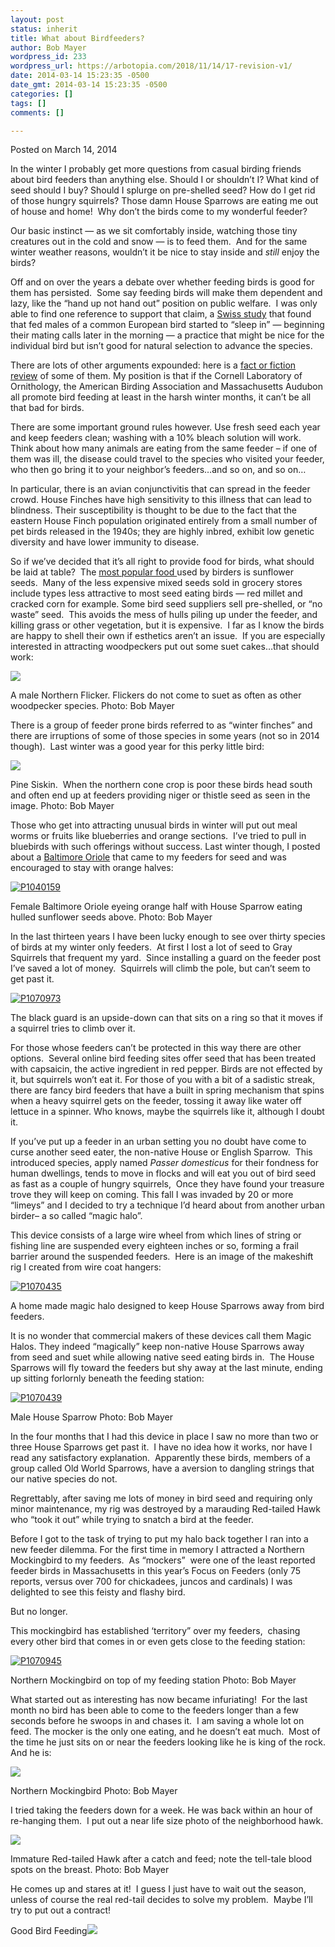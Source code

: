 ```yaml
---
layout: post
status: inherit
title: What about Birdfeeders?
author: Bob Mayer
wordpress_id: 233
wordpress_url: https://arbotopia.com/2018/11/14/17-revision-v1/
date: 2014-03-14 15:23:35 -0500
date_gmt: 2014-03-14 15:23:35 -0500
categories: []
tags: []
comments: []

---
```

Posted on March 14, 2014

In the winter I probably get more questions from casual birding friends about bird feeders than anything else. Should I or shouldn’t I? What kind of seed should I buy? Should I splurge on pre-shelled seed? How do I get rid of those hungry squirrels? Those damn House Sparrows are eating me out of house and home!  Why don’t the birds come to my wonderful feeder?

Our basic instinct — as we sit comfortably inside, watching those tiny creatures out in the cold and snow — is to feed them.  And for the same winter weather reasons, wouldn’t it be nice to stay inside and _still_ enjoy the birds?

Off and on over the years a debate over whether feeding birds is good for them has persisted.  Some say feeding birds will make them dependent and lazy, like the “hand up not hand out” position on public welfare.  I was only able to find one reference to support that claim, a [Swiss study](http://www.economist.com/blogs/babbage/2010/12/ecology) that found that fed males of a common European bird started to “sleep in” — beginning their mating calls later in the morning — a practice that might be nice for the individual bird but isn’t good for natural selection to advance the species.

There are lots of other arguments expounded: here is a [fact or fiction review](http://birding.about.com/od/birdfeeders/tp/birdfeedingmyths.htm) of some of them. My position is that if the Cornell Laboratory of Ornithology, the American Birding Association and Massachusetts Audubon all promote bird feeding at least in the harsh winter months, it can’t be all that bad for birds.

There are some important ground rules however. Use fresh seed each year and keep feeders clean; washing with a 10% bleach solution will work. Think about how many animals are eating from the same feeder – if one of them was ill, the disease could travel to the species who visited your feeder, who then go bring it to your neighbor’s feeders…and so on, and so on…

In particular, there is an avian conjunctivitis that can spread in the feeder crowd. House Finches have high sensitivity to this illness that can lead to blindness. Their susceptibility is thought to be due to the fact that the eastern House Finch population originated entirely from a small number of pet birds released in the 1940s; they are highly inbred, exhibit low genetic diversity and have lower immunity to disease.

So if we’ve decided that it’s all right to provide food for birds, what should be laid at table?  The [most popular food ](http://web.massaudubon.org/site/MessageViewer?em_id=54244.0&dlv_id=80041)used by birders is sunflower seeds.  Many of the less expensive mixed seeds sold in grocery stores include types less attractive to most seed eating birds — red millet and cracked corn for example. Some bird seed suppliers sell pre-shelled, or “no waste” seed.  This avoids the mess of hulls piling up under the feeder, and killing grass or other vegetation, but it is expensive.  I far as I know the birds are happy to shell their own if esthetics aren’t an issue.  If you are especially interested in attracting woodpeckers put out some suet cakes…that should work:

![](/arbotopia/images/2018/11/P1070757.jpg)

A male Northern Flicker. Flickers do not come to suet as often as other woodpecker species.
Photo: Bob Mayer

There is a group of feeder prone birds referred to as “winter finches” and there are irruptions of some of those species in some years (not so in 2014 though).  Last winter was a good year for this perky little bird:

![](images/2018/11/P1220613.jpg)

Pine Siskin.  When the northern cone crop is poor these birds head south and often end up at feeders providing niger or thistle seed as seen in the image.
Photo: Bob Mayer

Those who get into attracting unusual birds in winter will put out meal worms or fruits like blueberries and orange sections.  I’ve tried to pull in bluebirds with such offerings without success. Last winter though, I posted about a [Baltimore Oriole](/a-bird-out-of-season-and-in-the-storm/) that came to my feeders for seed and was encouraged to stay with orange halves:

[![P1040159](https://web.archive.org/web/20140426104415im_/http://www.arbotopia.com/wp-content/uploads/2013/02/P1040159.jpg)](https://web.archive.org/web/20140426104415/http://www.arbotopia.com/wp-content/uploads/2013/02/P1040159.jpg)

Female Baltimore Oriole eyeing orange half with House Sparrow eating hulled sunflower seeds above.
Photo: Bob Mayer

In the last thirteen years I have been lucky enough to see over thirty species of birds at my winter only feeders.  At first I lost a lot of seed to Gray Squirrels that frequent my yard.  Since installing a guard on the feeder post I’ve saved a lot of money.  Squirrels will climb the pole, but can’t seem to get past it.

[![P1070973](https://web.archive.org/web/20140426104415im_/http://www.arbotopia.com/wp-content/uploads/2014/03/P1070973.jpg)](https://web.archive.org/web/20140426104415/http://www.arbotopia.com/wp-content/uploads/2014/03/P1070973.jpg)

The black guard is an upside-down can that sits on a ring so that it moves if a squirrel tries to climb over it.

For those whose feeders can’t be protected in this way there are other options.  Several online bird feeding sites offer seed that has been treated with capsaicin, the active ingredient in red pepper. Birds are not effected by it, but squirrels won’t eat it. For those of you with a bit of a sadistic streak, there are fancy bird feeders that have a built in spring mechanism that spins when a heavy squirrel gets on the feeder, tossing it away like water off lettuce in a spinner. Who knows, maybe the squirrels like it, although I doubt it.

If you’ve put up a feeder in an urban setting you no doubt have come to curse another seed eater, the non-native House or English Sparrow.  This introduced species, apply named _Passer domesticus_ for their fondness for human dwellings, tends to move in flocks and will eat you out of bird seed as fast as a couple of hungry squirrels,  Once they have found your treasure trove they will keep on coming. This fall I was invaded by 20 or more “limeys” and I decided to try a technique I’d heard about from another urban birder– a so called “magic halo”.

This device consists of a large wire wheel from which lines of string or fishing line are suspended every eighteen inches or so, forming a frail barrier around the suspended feeders.  Here is an image of the makeshift rig I created from wire coat hangers:

[![P1070435](https://web.archive.org/web/20140426104415im_/http://www.arbotopia.com/wp-content/uploads/2014/03/P1070435.jpg)](https://web.archive.org/web/20140426104415/http://www.arbotopia.com/wp-content/uploads/2014/03/P1070435.jpg)

A home made magic halo designed to keep House Sparrows away from bird feeders.

It is no wonder that commercial makers of these devices call them Magic Halos. They indeed “magically” keep non-native House Sparrows away from seed and suet while allowing native seed eating birds in.  The House Sparrows will fly toward the feeders but shy away at the last minute, ending up sitting forlornly beneath the feeding station:

[![P1070439](https://web.archive.org/web/20140426104415im_/http://www.arbotopia.com/wp-content/uploads/2014/03/P1070439.jpg)](https://web.archive.org/web/20140426104415/http://www.arbotopia.com/wp-content/uploads/2014/03/P1070439.jpg)

Male House Sparrow
Photo: Bob Mayer

In the four months that I had this device in place I saw no more than two or three House Sparrows get past it.  I have no idea how it works, nor have I read any satisfactory explanation.  Apparently these birds, members of a group called Old World Sparrows, have a aversion to dangling strings that our native species do not.

Regrettably, after saving me lots of money in bird seed and requiring only minor maintenance, my rig was destroyed by a marauding Red-tailed Hawk who “took it out” while trying to snatch a bird at the feeder.

Before I got to the task of trying to put my halo back together I ran into a new feeder dilemma. For the first time in memory I attracted a Northern Mockingbird to my feeders.  As “mockers”  were one of the least reported feeder birds in Massachusetts in this year’s Focus on Feeders (only 75 reports, versus over 700 for chickadees, juncos and cardinals) I was delighted to see this feisty and flashy bird.

But no longer.

This mockingbird has established ‘territory” over my feeders,  chasing every other bird that comes in or even gets close to the feeding station:

[![P1070945](https://web.archive.org/web/20140426104415im_/http://www.arbotopia.com/wp-content/uploads/2014/03/P1070945.jpg)](https://web.archive.org/web/20140426104415/http://www.arbotopia.com/wp-content/uploads/2014/03/P1070945.jpg)

Northern Mockingbird on top of my feeding station
Photo: Bob Mayer

What started out as interesting has now became infuriating!  For the last month no bird has been able to come to the feeders longer than a few seconds before he swoops in and chases it.  I am saving a whole lot on feed. The mocker is the only one eating, and he doesn’t eat much.  Most of the time he just sits on or near the feeders looking like he is king of the rock. And he is:

![](images/2018/11/P1070944.jpg)

Northern Mockingbird
Photo: Bob Mayer

I tried taking the feeders down for a week. He was back within an hour of re-hanging them.  I put out a near life size photo of the neighborhood hawk.

![](images/2018/11/P1070934.jpg)

Immature Red-tailed Hawk after a catch and feed; note the tell-tale blood spots on the breast.
Photo: Bob Mayer

He comes up and stares at it!  I guess I just have to wait out the season, unless of course the real red-tail decides to solve my problem.  Maybe I’ll try to put out a contract!

Good Bird Feeding![
](https://web.archive.org/web/20140426104415/http://www.arbotopia.com:80/#)
